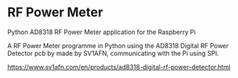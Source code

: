 # RF Power Meter

Python AD8318 RF Power Meter application for the Raspberry Pi

A RF Power Meter programme in Python using the AD8318 Digital RF Power Detector pcb by made by SV1AFN, communicating with the Pi using SPI.

https://www.sv1afn.com/en/products/ad8318-digital-rf-power-detector.html


